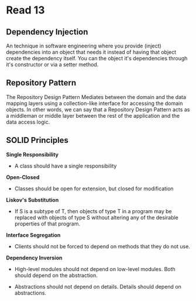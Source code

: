 # Read 13

## Dependency Injection
An technique in software engineering where you provide (inject) dependencies into an object that needs it instead of having that object create the dependency itself. You can the object it's dependencies through it's constructor or via a setter method.

## Repository Pattern
The Repository Design Pattern Mediates between the domain and the data mapping layers using a collection-like interface for accessing the domain objects.
In other words, we can say that a Repository Design Pattern acts as a middleman or middle layer between the rest of the application and the data access logic.

## SOLID Principles

**Single Responsibility**
- A class should have a single responsibility

**Open-Closed**
- Classes should be open for extension, but closed for modification

**Liskov's Substitution**
- If S is a subtype of T, then objects of type T in a program may be replaced with objects of type S without altering any of the desirable properties of that program.


**Interface Segregation**
- Clients should not be forced to depend on methods that they do not use.

**Dependency Inversion**
- High-level modules should not depend on low-level modules. Both should depend on the abstraction.

- Abstractions should not depend on details. Details should depend on abstractions.

